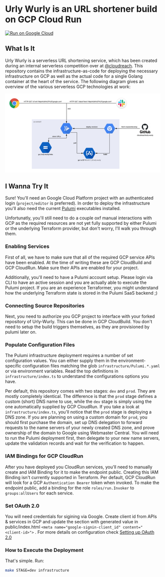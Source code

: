 # Urly Wurly is an URL shortener build on GCP Cloud Run

[![Run on Google Cloud](https://deploy.cloud.run/button.svg)](https://deploy.cloud.run?dir=container)

## What Is It

Urly Wurly is a serverless URL shortening service, which has been created during an internal serverless competition over at [@cloudreach](https://github.com/cloudreach). This repository contains the infrastructure-as-code for deploying the necessary infrastructure on GCP as well as the actual code for a single Golang container at the heart of the service. The following diagram gives an overview of the various serverless GCP technologies at work:

![Urly-Wurly](arch.png)

## I Wanna Try It

Sure! You'll need an Google Cloud Platform project with an authenticated login (`project/editor` is preferred). In order to deploy the infrastructure you'll also need the current [Pulumi](https://www.pulumi.com/) executables installed.

Unfortunatly, you'll still need to do a couple oxf manual interactions with GCP as the required resources are not yet fully supported by either Pulumi or the underlying Terraform provider, but don't worry, I'll walk you through them.

### Enabling Services

First of all, we have to make sure that all of the required GCP service APIs have been enabled. At the time of writing these are GCP CloudBuild and GCP CloudRun. Make sure their APIs are enabled for your project.

Additionally, you'll need to have a Pulumi account setup. Please login via CLI to have an active session and you are actually able to execute the Pulumi project. If you are an experience Terraformer, you might understand how the underlying Terraform state is stored in the Pulumi SaaS backend ;)

### Connecting Source Repositories

Next, you need to authorize you GCP project to interface with your forked repository of Urly-Wurly. This can be done in GCP CloudBuild. You don't need to setup the build triggers themselves, as they are provisioned by pulumi later on.

### Populate Configuration Files

The Pulumi infrastructure deployment requires a number of set configuration values. You can either supply them in the environment-specific configuration files matching the glob `infrastructure/Pulumi.*.yaml` or via environment variables. Read the top definitions in `infrastructure/index.ts` to understand the configurations options you have.

Per default, this repository comes with two stages: `dev` and `prod`. They are mostly completely identical. The difference is that the `prod` stage defines a custom (short) DNS name to use, while the `dev` stage is simply using the one automatically supplied by GCP CloudRun. If you take a look at `infrastructure/index.ts`, you'll notice that the `prod` stage is deploying a DNS zone. If you are planning on using a custom domain for `prod`, you should first purchase the domain, set up DNS delegation to forward requests to the name servers of your newly created DNS zone, and prove ownership of the domain to Google using Webmaster Central. You will need to run the Pulumi deployment first, then delegate to your new name servers, update the validation records and wait for the verification to happen.

### IAM Bindings for GCP CloudRun

After you have deployed you CloudRun services, you'll need to manually create and IAM Binding for it to make the endpoint public. Creating this IAM Binding isn't currently supported in Terraform. Per default, GCP CloudRun will look for a GCP `Authentication Bearer` token when invoked. To make the endpoint public, add a binding for the role `roles/run.Invoker` to `groups:allUsers` for each service.

### Set OAuth 2.0

You will need credentials for sigining via Google. Create client id from APIs & services in GCP and update the section with generated value in public/index.html `<meta name="google-signin-client_id" content="<client-id>">` . For more details on configuration check [Setting up OAuth 2.0](https://support.google.com/cloud/answer/6158849?hl=en)

### How to Execute the Deployment

That's simple. Run:

```bash
make STAGE=dev infrastructure
```
